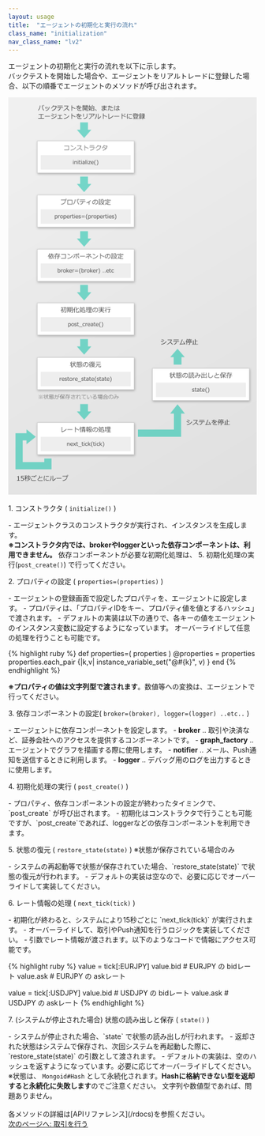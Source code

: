 ```yaml
---
layout: usage
title:  "エージェントの初期化と実行の流れ"
class_name: "initialization"
nav_class_name: "lv2"
---
```


エージェントの初期化と実行の流れを以下に示します。<br/>
バックテストを開始した場合や、エージェントをリアルトレードに登録した場合、以下の順番でエージェントのメソッドが呼び出されます。

![エージェントの初期化と実行の流れ](/images/usage/agent-lifecycle.png)

<p class="step">1. コンストラクタ ( <code>initialize()</code> )</p>
  - エージェントクラスのコンストラクタが実行され、インスタンスを生成します。

<div class="warn">
<b>※コンストラクタ内では、brokerやloggerといった依存コンポーネントは、利用できません。</b>
依存コンポーネントが必要な初期化処理は、 5. 初期化処理の実行(<code>post_create()</code>) で行ってください。
</div>

<p class="step">2. プロパティの設定 ( <code>properties=(properties)</code> )</p>
  - エージェントの登録画面で設定したプロパティを、エージェントに設定します。
  - プロパティは、「プロパティIDをキー、プロパティ値を値とするハッシュ」で渡されます。
  - デフォルトの実装は以下の通りで、各キーの値をエージェントのインスタンス変数に設定するようになっています。 オーバーライドして任意の処理を行うことも可能です。

{% highlight ruby %}
  def properties=( properties )
    @properties = properties
    properties.each_pair {|k,v|
      instance_variable_set("@#{k}", v)
    }
  end
{% endhighlight %}

<div class="notice">
  <b>※プロパティの値は文字列型で渡されます</b>。数値等への変換は、エージェントで行ってください。
</div>

<p class="step">3. 依存コンポーネントの設定( <code>broker=(broker), logger=(logger) ..etc..</code> )</p>
  - エージェントに依存コンポーネントを設定します。
    - <b>broker</b> .. 取引や決済など、証券会社へのアクセスを提供するコンポーネントです。
    - <b>graph_factory</b> .. エージェントでグラフを描画する際に使用します。
    - <b>notifier</b> .. メール、Push通知を送信するときに利用します。
    - <b>logger</b> .. デバッグ用のログを出力するときに使用します。

<p class="step">4. 初期化処理の実行 ( <code>post_create()</code> )</p>
  - プロパティ、依存コンポーネントの設定が終わったタイミンクで、`post_create` が呼び出されます。
  - 初期化はコンストラクタで行うことも可能ですが、`post_create`であれば、loggerなどの依存コンポーネントを利用できます。

<p class="step">5. 状態の復元 ( <code>restore_state(state)</code> ) ※状態が保存されている場合のみ</p>
  - システムの再起動等で状態が保存されていた場合、`restore_state(state)` で状態の復元が行われます。
  - デフォルトの実装は空なので、必要に応じでオーバーライドして実装してください。

<p class="step">6. レート情報の処理 ( <code>next_tick(tick)</code> )</p>
  - 初期化が終わると、システムにより15秒ごとに `next_tick(tick)` が実行されます。
  - オーバーライドして、取引やPush通知を行うロジックを実装してください。
  - 引数でレート情報が渡されます。以下のようなコードで情報にアクセス可能です。

{% highlight ruby %}
  value = tick[:EURJPY]
  value.bid    # EURJPY の bidレート
  value.ask    # EURJPY の askレート

  value = tick[:USDJPY]
  value.bid    # USDJPY の bidレート
  value.ask    # USDJPY の askレート
{% endhighlight %}


<p class="step">7. (システムが停止された場合) 状態の読み出しと保存 ( <code>state()</code> )</p>
  - システムが停止された場合、`state` で状態の読み出しが行われます。
  - 返却された状態はシステムで保存され、次回システムを再起動した際に、`restore_state(state)` の引数として渡されます。
  - デフォルトの実装は、空のハッシュを返すようになっています。必要に応じてオーバーライドしてください。

<div class="warn">
※状態は、 <code>Mongoid#Hash</code> として永続化されます。<b>Hashに格納できない型を返却すると永続化に失敗します</b>のでご注意ください。
文字列や数値型であれば、問題ありません。
</div>

<br/>
各メソッドの詳細は[APIリファレンス](/rdocs)を参照ください。

<div class="next">
  <a href="020200_trading.html">次のページへ: 取引を行う</a>
</div>

